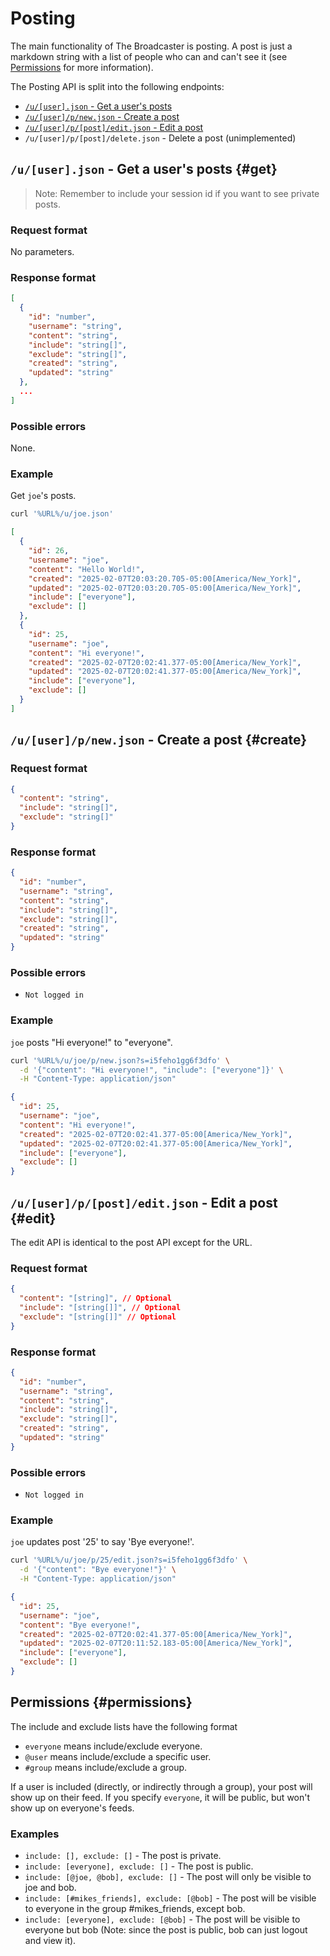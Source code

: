 # Posting

The main functionality of The Broadcaster is posting. A post is just a markdown
string with a list of people who can and can't see it (see
[Permissions](#permissions) for more information).

The Posting API is split into the following endpoints:

- [`/u/[user].json` - Get a user's posts](#get)
- [`/u/[user]/p/new.json` - Create a post](#create)
- [`/u/[user]/p/[post]/edit.json` - Edit a post](#edit)
- `/u/[user]/p/[post]/delete.json` - Delete a post (unimplemented)

## `/u/[user].json` - Get a user's posts {#get}

> Note: Remember to include your session id if you want to see private posts.

### Request format

No parameters.

### Response format

```json
[
  {
    "id": "number",
    "username": "string",
    "content": "string",
    "include": "string[]",
    "exclude": "string[]",
    "created": "string",
    "updated": "string"
  },
  ...
]
```

### Possible errors

None.

### Example

Get `joe`'s posts.

```bash
curl '%URL%/u/joe.json'
```

```json
[
  {
    "id": 26,
    "username": "joe",
    "content": "Hello World!",
    "created": "2025-02-07T20:03:20.705-05:00[America/New_York]",
    "updated": "2025-02-07T20:03:20.705-05:00[America/New_York]",
    "include": ["everyone"],
    "exclude": []
  },
  {
    "id": 25,
    "username": "joe",
    "content": "Hi everyone!",
    "created": "2025-02-07T20:02:41.377-05:00[America/New_York]",
    "updated": "2025-02-07T20:02:41.377-05:00[America/New_York]",
    "include": ["everyone"],
    "exclude": []
  }
]
```

## `/u/[user]/p/new.json` - Create a post {#create}

### Request format

```json
{
  "content": "string",
  "include": "string[]",
  "exclude": "string[]"
}
```

### Response format

```json
{
  "id": "number",
  "username": "string",
  "content": "string",
  "include": "string[]",
  "exclude": "string[]",
  "created": "string",
  "updated": "string"
}
```

### Possible errors

- `Not logged in`

### Example

`joe` posts "Hi everyone!" to "everyone".

```bash
curl '%URL%/u/joe/p/new.json?s=i5feho1gg6f3dfo' \
  -d '{"content": "Hi everyone!", "include": ["everyone"]}' \
  -H "Content-Type: application/json"
```

```json
{
  "id": 25,
  "username": "joe",
  "content": "Hi everyone!",
  "created": "2025-02-07T20:02:41.377-05:00[America/New_York]",
  "updated": "2025-02-07T20:02:41.377-05:00[America/New_York]",
  "include": ["everyone"],
  "exclude": []
}
```

## `/u/[user]/p/[post]/edit.json` - Edit a post {#edit}

The edit API is identical to the post API except for the URL.

### Request format

```json
{
  "content": "[string]", // Optional
  "include": "[string[]]", // Optional
  "exclude": "[string[]]" // Optional
}
```

### Response format

```json
{
  "id": "number",
  "username": "string",
  "content": "string",
  "include": "string[]",
  "exclude": "string[]",
  "created": "string",
  "updated": "string"
}
```

### Possible errors

- `Not logged in`

### Example

`joe` updates post '25' to say 'Bye everyone!'.

```bash
curl '%URL%/u/joe/p/25/edit.json?s=i5feho1gg6f3dfo' \
  -d '{"content": "Bye everyone!"}' \
  -H "Content-Type: application/json"
```

```json
{
  "id": 25,
  "username": "joe",
  "content": "Bye everyone!",
  "created": "2025-02-07T20:02:41.377-05:00[America/New_York]",
  "updated": "2025-02-07T20:11:52.183-05:00[America/New_York]",
  "include": ["everyone"],
  "exclude": []
}
```

## Permissions {#permissions}

The include and exclude lists have the following format

- `everyone` means include/exclude everyone.
- `@user` means include/exclude a specific user.
- `#group` means include/exclude a group.

If a user is included (directly, or indirectly through a group), your post will
show up on their feed. If you specify `everyone`, it will be public, but won't
show up on everyone's feeds.

### Examples

- `include: [], exclude: []` - The post is private.
- `include: [everyone], exclude: []` - The post is public.
- `include: [@joe, @bob], exclude: []` - The post will only be visible to joe
  and bob.
- `include: [#mikes_friends], exclude: [@bob]` - The post will be visible to
  everyone in the group #mikes_friends, except bob.
- `include: [everyone], exclude: [@bob]` - The post will be visible to everyone
  but bob (Note: since the post is public, bob can just logout and view it).
